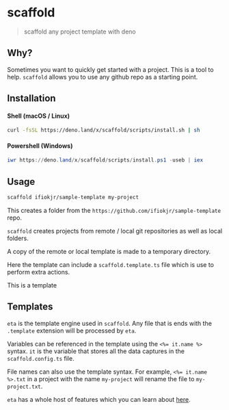 # scaffold

> scaffold any project template with deno

## Why?

Sometimes you want to quickly get started with a project. This is a tool to help. `scaffold` allows you to use any github repo as a starting point.

## Installation

#### Shell (macOS / Linux)

```bash
curl -fsSL https://deno.land/x/scaffold/scripts/install.sh | sh
```

#### Powershell (Windows)

```powershell
iwr https://deno.land/x/scaffold/scripts/install.ps1 -useb | iex
```

## Usage

```bash
scaffold ifiokjr/sample-template my-project
```

This creates a folder from the `https://github.com/ifiokjr/sample-template` repo.

`scaffold` creates projects from remote / local git repositories as well as local folders.

A copy of the remote or local template is made to a temporary directory.

Here the template can include a `scaffold.template.ts` file which is use to perform extra actions.

<!--TEMPLATE: a.b-->This is a template<!--/TEMPLATE: a.b-->

## Templates

`eta` is the template engine used in `scaffold`. Any file that is ends with the `.template` extension will be processed by `eta`.

Variables can be referenced in the template using the `<%= it.name %>` syntax. `it` is the variable that stores all the data captures in the `scaffold.config.ts` file.

File names can also use the template syntax. For example, `<%= it.name %>.txt` in a project with the name `my-project` will rename the file to `my-project.txt`.

`eta` has a whole host of features which you can learn about [here](https://eta.js.org/docs/syntax#syntax-overview).
